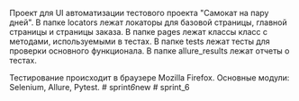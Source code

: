 Проект для UI автоматизации тестового проекта "Самокат на пару дней".
В папке locators лежат локаторы для базовой страницы, главной страницы и страницы заказа.
В папке pages лежат классы  класс с методами, используемыми в тестах.
В папке tests лежат тесты для проверки основного функционала.
В папке allure_results лежат отчеты о тестах.

Тестирование происходит в браузере Mozilla Firefox.
Основные модули: Selenium, Allure, Pytest.
#   s p r i n t _ 6 _ n e w  
 #   s p r i n t _ 6  
 